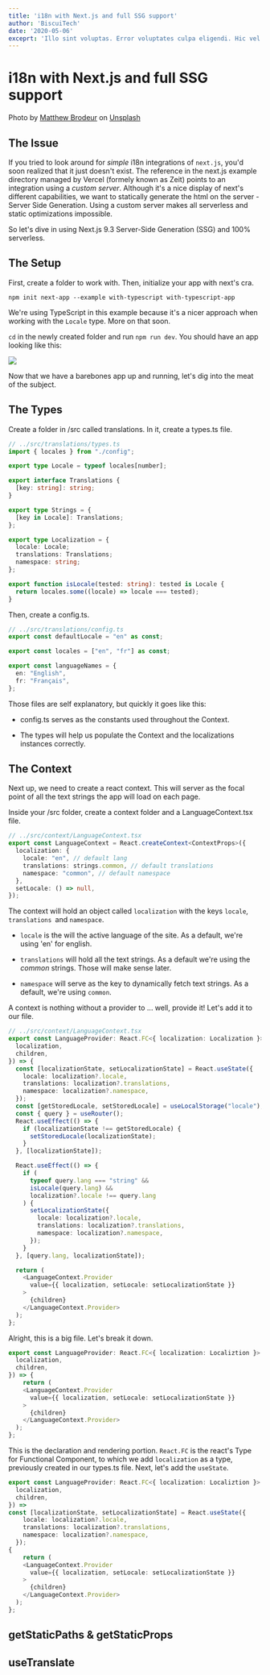 ```yaml
---
title: 'i18n with Next.js and full SSG support'
author: 'BiscuiTech'
date: '2020-05-06'
exceprt: 'Illo sint voluptas. Error voluptates culpa eligendi. Hic vel totam vitae illo. Non aliquid explicabo necessitatibus unde. Sed exercitationem placeat consectetur nulla deserunt vel. Iusto corrupti dicta.'
---
```


# i18n with Next.js and full SSG support

Photo by [Matthew Brodeur](https://unsplash.com/@mrbrodeur?utm_source=unsplash&utm_medium=referral&utm_content=creditCopyText) on [Unsplash](https://unsplash.com/s/photos/speed?utm_source=unsplash&utm_medium=referral&utm_content=creditCopyText)

## The Issue

If you tried to look around for *simple* i18n integrations of `next.js`, you'd soon realized that it just doesn't exist. The reference in the next.js example directory managed by Vercel (formely known as Zeit) points to an integration using a *custom server*. Although it's a nice display of next's different capabilities, we want to statically generate the html on the server - Server Side Generation. Using a custom server makes all serverless and static optimizations impossible.

So let's dive in using Next.js 9.3 Server-Side Generation (SSG) and 100% serverless.

## The Setup

First, create a folder to work with. Then, initialize your app with next's cra.

```shell
npm init next-app --example with-typescript with-typescript-app
```

We're using TypeScript in this example because it's a nicer approach when working with the `Locale` type. More on that soon.

`cd` in the newly created folder and run `npm run dev`. You should have an app looking like this:

![](C:\Users\logit\AppData\Roaming\marktext\images\2020-05-04-17-25-39-image.png)

Now that we have a barebones app up and running, let's dig into the meat of the subject.

## The Types

Create a folder in /src called translations. In it, create a types.ts file.

```typescript
// ../src/translations/types.ts
import { locales } from "./config";

export type Locale = typeof locales[number];

export interface Translations {
  [key: string]: string;
}

export type Strings = {
  [key in Locale]: Translations;
};

export type Localization = {
  locale: Locale;
  translations: Translations;
  namespace: string;
};

export function isLocale(tested: string): tested is Locale {
  return locales.some((locale) => locale === tested);
}

```

Then, create a config.ts.

```typescript
// ../src/translations/config.ts
export const defaultLocale = "en" as const;

export const locales = ["en", "fr"] as const;

export const languageNames = {
  en: "English",
  fr: "Français",
};
```

Those files are self explanatory, but quickly it goes like this:

- config.ts serves as the constants used throughout the Context.

- The types will help us populate the Context and the localizations instances correctly.

## The Context

Next up, we need to create a react context. This will server as the focal point of all the text strings the app will load on each page.

Inside your /src folder, create a context folder and a LanguageContext.tsx file.

```typescript
// ../src/context/LanguageContext.tsx
export const LanguageContext = React.createContext<ContextProps>({
  localization: {
    locale: "en", // default lang
    translations: strings.common, // default translations
    namespace: "common", // default namespace
  },
  setLocale: () => null,
});
```

The context will hold an object called `localization` with the keys `locale`, `translations `and `namespace`.

- `locale` is the will the active language of the site. As a default, we're using 'en' for english.

- `translations` will hold all the text strings. As a default we're using the *common* strings. Those will make sense later.

- `namespace` will serve as the key to dynamically fetch text strings. As a default, we're using `common`.

A context is nothing without a provider to ... well, provide it! Let's add it to our file.

```typescript
// ../src/context/LanguageContext.tsx
export const LanguageProvider: React.FC<{ localization: Localization }> = ({
  localization,
  children,
}) => {
  const [localizationState, setLocalizationState] = React.useState({
    locale: localization?.locale,
    translations: localization?.translations,
    namespace: localization?.namespace,
  });
  const [getStoredLocale, setStoredLocale] = useLocalStorage("locale");
  const { query } = useRouter();
  React.useEffect(() => {
    if (localizationState !== getStoredLocale) {
      setStoredLocale(localizationState);
    }
  }, [localizationState]);

  React.useEffect(() => {
    if (
      typeof query.lang === "string" &&
      isLocale(query.lang) &&
      localization?.locale !== query.lang
    ) {
      setLocalizationState({
        locale: localization?.locale,
        translations: localization?.translations,
        namespace: localization?.namespace,
      });
    }
  }, [query.lang, localizationState]);

  return (
    <LanguageContext.Provider
      value={{ localization, setLocale: setLocalizationState }}
    >
      {children}
    </LanguageContext.Provider>
  );
};


```

Alright, this is a big file. Let's break it down.

```typescript
export const LanguageProvider: React.FC<{ localization: Localiztion }> = ({
  localization,
  children,
}) => {
    return (
    <LanguageContext.Provider
      value={{ localization, setLocale: setLocalizationState }}
    >
      {children}
    </LanguageContext.Provider>
  );
};
```

This is the declaration and rendering portion. `React.FC` is the react's Type for Functional Component, to which we add `localization` as a type, previously created in our types.ts file. Next, let's add the `useState`.

```typescript
export const LanguageProvider: React.FC<{ localization: Localiztion }> = ({
  localization,
  children,
}) =>
const [localizationState, setLocalizationState] = React.useState({
    locale: localization?.locale,
    translations: localization?.translations,
    namespace: localization?.namespace,
  });
{
    return (
    <LanguageContext.Provider
      value={{ localization, setLocale: setLocalizationState }}
    >
      {children}
    </LanguageContext.Provider>
  );
};
```

## getStaticPaths & getStaticProps

## useTranslate

